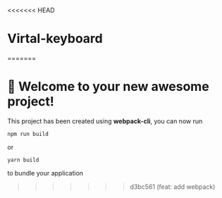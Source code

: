 <<<<<<< HEAD
# Virtal-keyboard
=======
# 🚀 Welcome to your new awesome project!

This project has been created using **webpack-cli**, you can now run

```
npm run build
```

or

```
yarn build
```

to bundle your application
>>>>>>> d3bc561 (feat: add webpack)
